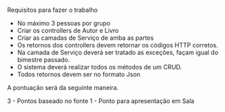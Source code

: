 Requisitos para fazer o trabalho
* No máximo 3 pessoas por grupo
* Criar os controllers de Autor e Livro
* Criar as camadas de Serviço de amba as partes
* Os retornos dos controllers devem retornar os códigos HTTP corretos.
* Na camada de Serviço deverá ser tratado as exceções, façam igual do bimestre passado.
* O sistema deverá realizar todos os métodos de um CRUD.
* Todos retornos devem ser no formato Json

A pontuação será da seguinte maneira.

3 - Pontos baseado no fonte
1 - Ponto para apresentação em Sala
